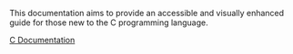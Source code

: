 This documentation aims to provide an accessible and visually enhanced guide for those new to the C programming language.

<a href="https://joshua-a69.github.io/C-Documentation/index.html">C Documentation</a>

